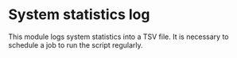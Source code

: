 # System statistics log

This module logs system statistics into a TSV file. It is necessary to schedule a job to run the script regularly.
